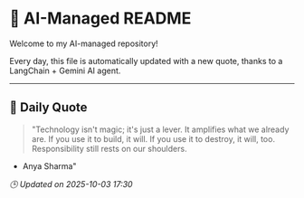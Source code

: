 # 🧠 AI-Managed README

Welcome to my AI-managed repository!

Every day, this file is automatically updated with a new quote, thanks to a LangChain + Gemini AI agent.

---

## 📅 Daily Quote

> "Technology isn't magic; it's just a lever.
It amplifies what we already are.
If you use it to build, it will.
If you use it to destroy, it will, too.
Responsibility still rests on our shoulders.

- Anya Sharma"

*🕒 Updated on 2025-10-03 17:30*